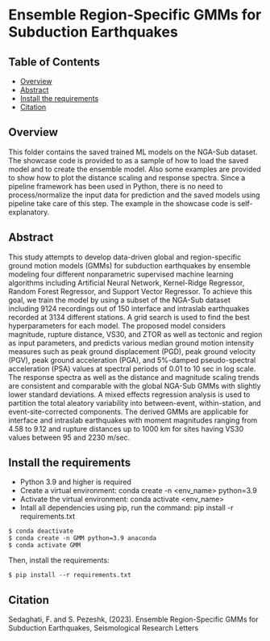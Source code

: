 # Ensemble Region-Specific GMMs for Subduction Earthquakes

## Table of Contents

+ [Overview](#overview)
+ [Abstract](#abstract)
+ [Install the requirements](#install)
+ [Citation](#citation)


## Overview
This folder contains the saved trained ML models on the NGA-Sub dataset. The showcase code is provided to as a sample of how to load the saved model and to create the ensemble model. Also some examples are provided to show how to plot the distance scaling and response spectra.
Since a pipeline framework has been used in Python, there is no need to process/normalize the input data for prediction and the saved models using pipeline take care of this step. The example in the showcase code is self-explanatory.

## Abstract <a name = "abstract"></a>
This study attempts to develop data-driven global and region-specific ground motion models (GMMs) for subduction earthquakes by ensemble modeling four different nonparametric supervised machine learning algorithms including Artificial Neural Network, Kernel-Ridge Regressor, Random Forest Regressor, and Support Vector Regressor. To achieve this goal, we train the model by using a subset of the NGA-Sub dataset including 9124 recordings out of 150 interface and intraslab earthquakes recorded at 3134 different stations. A grid search is used to find the best hyperparameters for each model. The proposed model considers magnitude, rupture distance, VS30, and ZTOR as well as tectonic and region as input parameters, and predicts various median ground motion intensity measures such as peak ground displacement (PGD), peak ground velocity (PGV), peak ground acceleration (PGA), and 5%-damped pseudo-spectral acceleration (PSA) values at spectral periods of 0.01 to 10 sec in log scale. The response spectra as well as the distance and magnitude scaling trends are consistent and comparable with the global NGA-Sub GMMs with slightly lower standard deviations. A mixed effects regression analysis is used to partition the total aleatory variability into between-event, within-station, and event-site-corrected components. The derived GMMs are applicable for interface and intraslab earthquakes with moment magnitudes ranging from 4.58 to 9.12 and rupture distances up to 1000 km for sites having VS30 values between 95 and 2230 m/sec.

## Install the requirements <a name = "install"></a>
* Python 3.9 and higher is required
* Create a virtual environment: conda create -n <env_name> python=3.9
* Activate the virtual environment: conda activate <env_name>
* Intall all dependencies using pip, run the command: pip install -r requirements.txt
```ShellSession
$ conda deactivate
$ conda create -n GMM python=3.9 anaconda
$ conda activate GMM
```
Then, install the requirements:
```ShellSession
$ pip install --r requirements.txt
```

## Citation <a name = "citation"></a>
Sedaghati, F. and S. Pezeshk, (2023). Ensemble Region-Specific GMMs for Subduction Earthquakes, Seismological Research Letters
